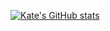 [![Kate's GitHub stats](https://github-readme-stats.vercel.app/api?username=esborisova&count_private=true)](https://github.com/anuraghazra/github-readme-stats)
